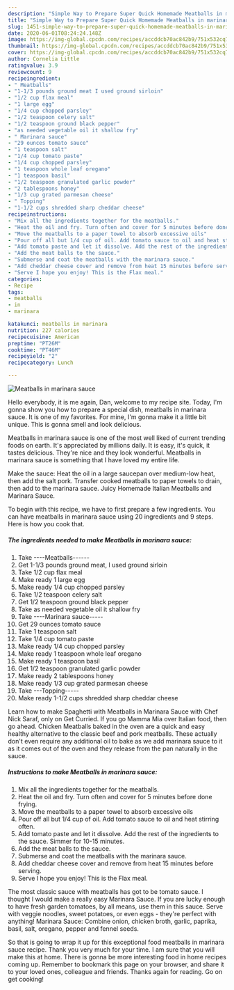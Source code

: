 ```yaml
---
description: "Simple Way to Prepare Super Quick Homemade Meatballs in marinara sauce"
title: "Simple Way to Prepare Super Quick Homemade Meatballs in marinara sauce"
slug: 1451-simple-way-to-prepare-super-quick-homemade-meatballs-in-marinara-sauce
date: 2020-06-01T08:24:24.148Z
image: https://img-global.cpcdn.com/recipes/accddcb70ac842b9/751x532cq70/meatballs-in-marinara-sauce-recipe-main-photo.jpg
thumbnail: https://img-global.cpcdn.com/recipes/accddcb70ac842b9/751x532cq70/meatballs-in-marinara-sauce-recipe-main-photo.jpg
cover: https://img-global.cpcdn.com/recipes/accddcb70ac842b9/751x532cq70/meatballs-in-marinara-sauce-recipe-main-photo.jpg
author: Cornelia Little
ratingvalue: 3.9
reviewcount: 9
recipeingredient:
- " Meatballs"
- "1-1/3 pounds ground meat I used ground sirloin"
- "1/2 cup flax meal"
- "1 large egg"
- "1/4 cup chopped parsley"
- "1/2 teaspoon celery salt"
- "1/2 teaspoon ground black pepper"
- "as needed vegetable oil it shallow fry"
- " Marinara sauce"
- "29 ounces tomato sauce"
- "1 teaspoon salt"
- "1/4 cup tomato paste"
- "1/4 cup chopped parsley"
- "1 teaspoon whole leaf oregano"
- "1 teaspoon basil"
- "1/2 teaspoon granulated garlic powder"
- "2 tablespoons honey"
- "1/3 cup grated parmesan cheese"
- " Topping"
- "1-1/2 cups shredded sharp cheddar cheese"
recipeinstructions:
- "Mix all the ingredients together for the meatballs."
- "Heat the oil and fry. Turn often and cover for 5 minutes before done frying."
- "Move the meatballs to a paper towel to absorb excessive oils"
- "Pour off all but 1/4 cup of oil. Add tomato sauce to oil and heat stirring often."
- "Add tomato paste and let it dissolve. Add the rest of the ingredients to the sauce. Simmer for 10-15 minutes."
- "Add the meat balls to the sauce."
- "Submerse and coat the meatballs with the marinara sauce."
- "Add cheddar cheese cover and remove from heat 15 minutes before serving."
- "Serve I hope you enjoy! This is the Flax meal."
categories:
- Recipe
tags:
- meatballs
- in
- marinara

katakunci: meatballs in marinara 
nutrition: 227 calories
recipecuisine: American
preptime: "PT26M"
cooktime: "PT46M"
recipeyield: "2"
recipecategory: Lunch

---
```



![Meatballs in marinara sauce](https://img-global.cpcdn.com/recipes/accddcb70ac842b9/751x532cq70/meatballs-in-marinara-sauce-recipe-main-photo.jpg)

Hello everybody, it is me again, Dan, welcome to my recipe site. Today, I'm gonna show you how to prepare a special dish, meatballs in marinara sauce. It is one of my favorites. For mine, I'm gonna make it a little bit unique. This is gonna smell and look delicious.

Meatballs in marinara sauce is one of the most well liked of current trending foods on earth. It's appreciated by millions daily. It is easy, it's quick, it tastes delicious. They're nice and they look wonderful. Meatballs in marinara sauce is something that I have loved my entire life.

Make the sauce: Heat the oil in a large saucepan over medium-low heat, then add the salt pork. Transfer cooked meatballs to paper towels to drain, then add to the marinara sauce. Juicy Homemade Italian Meatballs and Marinara Sauce.


To begin with this recipe, we have to first prepare a few ingredients. You can have meatballs in marinara sauce using 20 ingredients and 9 steps. Here is how you cook that.

<!--inarticleads1-->

##### The ingredients needed to make Meatballs in marinara sauce:

1. Take  ----Meatballs------
1. Get 1-1/3 pounds ground meat, I used ground sirloin
1. Take 1/2 cup flax meal
1. Make ready 1 large egg
1. Make ready 1/4 cup chopped parsley
1. Take 1/2 teaspoon celery salt
1. Get 1/2 teaspoon ground black pepper
1. Take as needed vegetable oil it shallow fry
1. Take  ----Marinara sauce-----
1. Get 29 ounces tomato sauce
1. Take 1 teaspoon salt
1. Take 1/4 cup tomato paste
1. Make ready 1/4 cup chopped parsley
1. Make ready 1 teaspoon whole leaf oregano
1. Make ready 1 teaspoon basil
1. Get 1/2 teaspoon granulated garlic powder
1. Make ready 2 tablespoons honey
1. Make ready 1/3 cup grated parmesan cheese
1. Take  ---Topping-----
1. Make ready 1-1/2 cups shredded sharp cheddar cheese


Learn how to make Spaghetti with Meatballs in Marinara Sauce with Chef Nick Saraf, only on Get Curried. If you go Mamma Mia over Italian food, then go ahead. Chicken Meatballs baked in the oven are a quick and easy healthy alternative to the classic beef and pork meatballs. These actually don&#39;t even require any additional oil to bake as we add marinara sauce to it as it comes out of the oven and they release from the pan naturally in the sauce. 

<!--inarticleads2-->

##### Instructions to make Meatballs in marinara sauce:

1. Mix all the ingredients together for the meatballs.
1. Heat the oil and fry. Turn often and cover for 5 minutes before done frying.
1. Move the meatballs to a paper towel to absorb excessive oils
1. Pour off all but 1/4 cup of oil. Add tomato sauce to oil and heat stirring often.
1. Add tomato paste and let it dissolve. Add the rest of the ingredients to the sauce. Simmer for 10-15 minutes.
1. Add the meat balls to the sauce.
1. Submerse and coat the meatballs with the marinara sauce.
1. Add cheddar cheese cover and remove from heat 15 minutes before serving.
1. Serve I hope you enjoy! This is the Flax meal.


The most classic sauce with meatballs has got to be tomato sauce. I thought I would make a really easy Marinara Sauce. If you are lucky enough to have fresh garden tomatoes, by all means, use them in this sauce. Serve with veggie noodles, sweet potatoes, or even eggs - they&#39;re perfect with anything! Marinara Sauce: Combine onion, chicken broth, garlic, paprika, basil, salt, oregano, pepper and fennel seeds. 

So that is going to wrap it up for this exceptional food meatballs in marinara sauce recipe. Thank you very much for your time. I am sure that you will make this at home. There is gonna be more interesting food in home recipes coming up. Remember to bookmark this page on your browser, and share it to your loved ones, colleague and friends. Thanks again for reading. Go on get cooking!
